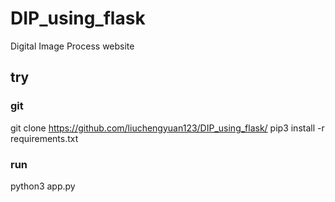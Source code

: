 # DIP_using_flask
Digital Image Process website

## try

### git
git clone https://github.com/liuchengyuan123/DIP_using_flask/
pip3 install -r requirements.txt

### run
python3 app.py
